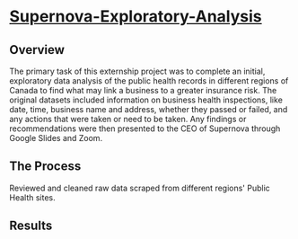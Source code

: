 # [Supernova-Exploratory-Analysis](https://docs.google.com/presentation/d/1TdMiqTbmwzESlSqQPlcXZTigy6VILZGas1UomqdvAic/edit?usp=sharing)

## Overview

The primary task of this externship project was to complete an initial, exploratory data analysis of the public health records in different regions of Canada to find what may link a business to a greater insurance risk. The original datasets included information on business health inspections, like date, time, business name and address, whether they passed or failed, and any actions that were taken or need to be taken. Any findings or recommendations were then presented to the CEO of Supernova through Google Slides and Zoom.

## The Process

Reviewed and cleaned raw data scraped from different regions' Public Health sites.

## Results


